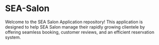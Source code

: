 # SEA-Salon
Welcome to the SEA Salon Application repository! This application is designed to help SEA Salon manage their rapidly growing clientele by offering seamless booking, customer reviews, and an efficient reservation system.
